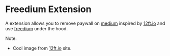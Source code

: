 # Freedium Extension

A extension allows you to remove paywall on [medium](https://medium.com) inspired by [12ft.io](https://12ft.io) and use [freedium](https://freedium.cfd) under the hood.

Note:

- Cool image from [12ft.io](https://12ft.io) site.
